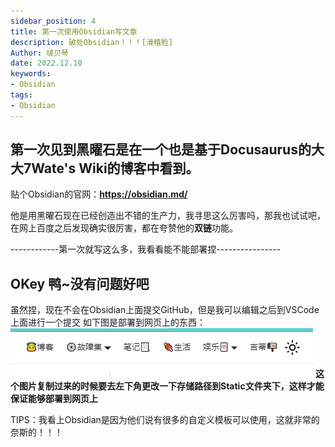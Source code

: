 ```yaml
---
sidebar_position: 4
title: 第一次使用Obsidian写文章
description: 破处Obsidian！！！[滑稽脸]
Author: 啵贝琴
date: 2022.12.10
keywords:
- Obsidian
tags: 
- Obsidian
---
```


## 第一次见到黑曜石是在一个也是基于Docusaurus的大大**7Wate's Wiki**的博客中看到。

贴个Obsidian的官网：**https://obsidian.md/**

他是用黑曜石现在已经创造出不错的生产力，我寻思这么厉害吗，那我也试试吧，在网上百度之后发现确实很厉害，都在夸赞他的**双链**功能。

------------第一次就写这么多，我看看能不能部署捏----------------

## OKey 鸭~没有问题好吧
虽然捏，现在不会在Obsidian上面提交GitHub，但是我可以编辑之后到VSCode上面进行一个提交
如下图是部署到网页上的东西：
![](.../../../../../static/img_log/2022.12.9_1.png)
**这个图片复制过来的时候要去左下角更改一下存储路径到Static文件夹下，这样才能保证能够部署到网页上**

TIPS：我看上Obsidian是因为他们说有很多的自定义模板可以使用，这就非常的奈斯的！！！